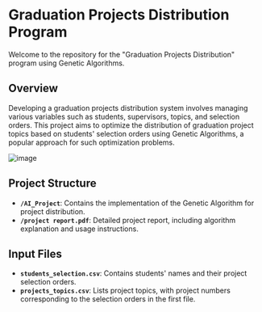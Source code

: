 
# Graduation Projects Distribution Program

Welcome to the repository for the "Graduation Projects Distribution" program using Genetic Algorithms.

## Overview

Developing a graduation projects distribution system involves managing various variables such as students, supervisors, topics, and selection orders. This project aims to optimize the distribution of graduation project topics based on students' selection orders using Genetic Algorithms, a popular approach for such optimization problems.

![image](https://github.com/OsamaRimawi/Graduation_projects_distribution/assets/90480363/9247091c-d025-42f8-aa5a-51addd66ffe8)

## Project Structure

- **`/AI_Project`**: Contains the implementation of the Genetic Algorithm for project distribution.
- **`/project report.pdf`**: Detailed project report, including algorithm explanation and usage instructions.


## Input Files

- **`students_selection.csv`**: Contains students' names and their project selection orders.
- **`projects_topics.csv`**: Lists project topics, with project numbers corresponding to the selection orders in the first file.

